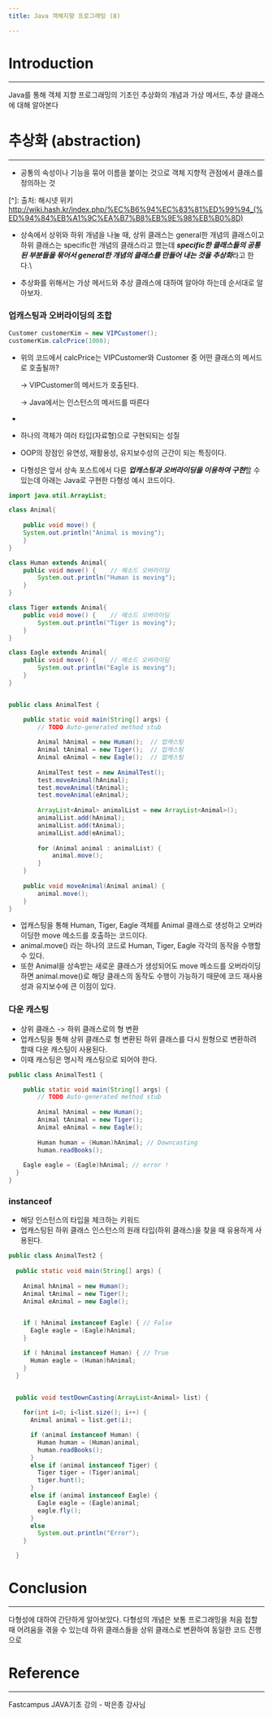 ```yaml
---
title: Java 객체지향 프로그래밍 (8)

---
```




# Introduction

---

Java를 통해 객체 지향 프로그래밍의 기초인 추상화의 개념과 가상 메서드, 추상 클래스에 대해 알아본다



# 추상화 (abstraction)

---

- 공통의 속성이나 기능을 묶어 이름을 붙이는 것으로 객체 지향적 관점에서 클래스를 정의하는 것

[^]: 출처: 해시넷 위키 http://wiki.hash.kr/index.php/%EC%B6%94%EC%83%81%ED%99%94_(%ED%94%84%EB%A1%9C%EA%B7%B8%EB%9E%98%EB%B0%8D)

- 상속에서 상위와 하위 개념을 나눌 때, 상위 클래스는 general한 개념의 클래스이고 하위 클래스는 specific한 개념의 클래스라고 했는데 ***specific한 클래스들의 공통된 부분들을 묶어서 general한 개념의 클래스를 만들어 내는 것을 추상화***라고 한다.\

- 추상화를 위해서는 가상 메서드와 추상 클래스에 대하여 알아야 하는데 순서대로 알아보자.

### 

### 업캐스팅과 오버라이딩의 조합

```java
Customer customerKim = new VIPCustomer();
customerKim.calcPrice(1000);
```

- 위의 코드에서 calcPrice는 VIPCustomer와 Customer 중 어떤 클래스의 메서드로 호출될까?

  -> VIPCustomer의 메서드가 호출된다.

  -> Java에서는 인스턴스의 메서드를 따른다



- 

- 하나의 객체가 여러 타입(자료형)으로 구현되되는 성질

- OOP의 장점인 유연성, 재활용성, 유지보수성의 근간이 되는 특징이다.

- 다형성은 앞서 상속 포스트에서 다룬 ***업캐스팅과 오버라이딩을 이용하여 구현***할 수 있는데 아래는 Java로 구현한 다형성 예시 코드이다.

```java
import java.util.ArrayList;

class Animal{
	
	public void move() {
    System.out.println("Animal is moving");
	}
}

class Human extends Animal{
	public void move() {	// 메소드 오버라이딩
		System.out.println("Human is moving");
	}
}

class Tiger extends Animal{
	public void move() {	// 메소드 오버라이딩
		System.out.println("Tiger is moving");
	}
}

class Eagle extends Animal{
	public void move() {	// 메소드 오버라이딩
		System.out.println("Eagle is moving");
	}
}


public class AnimalTest {

	public static void main(String[] args) {
		// TODO Auto-generated method stub
		
		Animal hAnimal = new Human();  // 업캐스팅
		Animal tAnimal = new Tiger();  // 업캐스팅
		Animal eAnimal = new Eagle();  // 업캐스팅
		
		AnimalTest test = new AnimalTest();
		test.moveAnimal(hAnimal);
		test.moveAnimal(tAnimal);
		test.moveAnimal(eAnimal);
		
		ArrayList<Animal> animalList = new ArrayList<Animal>();
		animalList.add(hAnimal);
		animalList.add(tAnimal);
		animalList.add(eAnimal);
		
		for (Animal animal : animalList) {
			animal.move();
		}
	}
	
	public void moveAnimal(Animal animal) {
		animal.move();
	}
}
```

- 업캐스팅을 통해 Human, Tiger, Eagle 객체를 Animal 클래스로 생성하고 오버라이딩한 move 메소드를 호출하는 코드이다.
- animal.move() 라는 하나의 코드로 Human, Tiger, Eagle 각각의 동작을 수행할 수 있다.
- 또한 Animal을 상속받는 새로운 클래스가 생성되어도 move 메소드를 오버라이딩하면 animal.move()로 해당 클래스의 동작도 수행이 가능하기 때문에 코드 재사용성과 유지보수에 큰 이점이 있다.



### 다운 캐스팅

- 상위 클래스 -> 하위 클래스로의 형 변환
- 업캐스팅을 통해 상위 클래스로 형 변환된 하위 클래스를 다시 원형으로 변환하려 할때 다운 캐스팅이 사용된다.
- 이때 캐스팅은 명시적 캐스팅으로 되어야 한다.

```java
public class AnimalTest1 {

	public static void main(String[] args) {
		// TODO Auto-generated method stub
		
		Animal hAnimal = new Human();
		Animal tAnimal = new Tiger();
		Animal eAnimal = new Eagle();
		
		Human human = (Human)hAnimal; // Downcasting
		human.readBooks();
    
    Eagle eagle = (Eagle)hAnimal; // error !
  }
}
```



### instanceof

- 해당 인스턴스의 타입을 체크하는 키워드
- 업캐스팅된 하위 클래스 인스턴스의 원래 타입(하위 클래스)을 찾을 때 유용하게 사용된다.

```java
public class AnimalTest2 {
  
  public static void main(String[] args) {
    
    Animal hAnimal = new Human();
    Animal tAnimal = new Tiger();
    Animal eAnimal = new Eagle();


    if ( hAnimal instanceof Eagle) { // False
      Eagle eagle = (Eagle)hAnimal;
    }

    if ( hAnimal instanceof Human) { // True
      Human eagle = (Human)hAnimal;
    }
  }


  public void testDownCasting(ArrayList<Animal> list) {
    
    for(int i=0; i<list.size(); i++) {
      Animal animal = list.get(i);

      if (animal instanceof Human) {
        Human human = (Human)animal;
        human.readBooks();
      }
      else if (animal instanceof Tiger) {
        Tiger tiger = (Tiger)animal;
        tiger.hunt();
      }
      else if (animal instanceof Eagle) {
        Eagle eagle = (Eagle)animal;
        eagle.fly();
      }
      else
        System.out.println("Error");
    }

  }
```



#  Conclusion

---

다형성에 대하여 간단하게 알아보았다. 다형성의 개념은 보통 프로그래밍을 처음 접할 때 어려움을 겪을 수 있는데 하위 클래스들을 상위 클래스로 변환하여 동일한 코드 진행으로



# Reference

---

Fastcampus JAVA기초 강의 - 박은종 강사님
